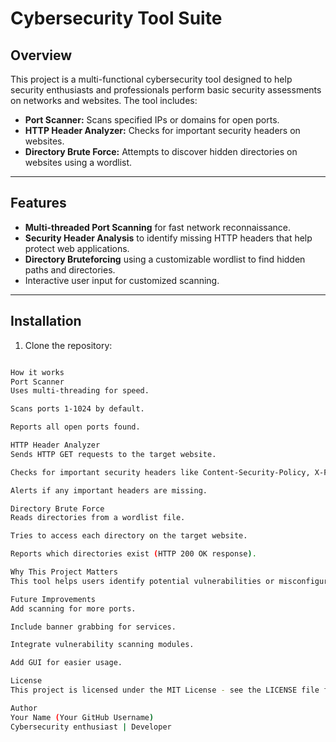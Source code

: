 # Cybersecurity Tool Suite

## Overview

This project is a multi-functional cybersecurity tool designed to help security enthusiasts and professionals perform basic security assessments on networks and websites. The tool includes:

- **Port Scanner:** Scans specified IPs or domains for open ports.
- **HTTP Header Analyzer:** Checks for important security headers on websites.
- **Directory Brute Force:** Attempts to discover hidden directories on websites using a wordlist.

---

## Features

- **Multi-threaded Port Scanning** for fast network reconnaissance.
- **Security Header Analysis** to identify missing HTTP headers that help protect web applications.
- **Directory Bruteforcing** using a customizable wordlist to find hidden paths and directories.
- Interactive user input for customized scanning.

---

## Installation

1. Clone the repository:

```bash

How it works
Port Scanner
Uses multi-threading for speed.

Scans ports 1-1024 by default.

Reports all open ports found.

HTTP Header Analyzer
Sends HTTP GET requests to the target website.

Checks for important security headers like Content-Security-Policy, X-Frame-Options, and others.

Alerts if any important headers are missing.

Directory Brute Force
Reads directories from a wordlist file.

Tries to access each directory on the target website.

Reports which directories exist (HTTP 200 OK response).

Why This Project Matters
This tool helps users identify potential vulnerabilities or misconfigurations in web servers and networks, which is a crucial first step in cybersecurity assessments and penetration testing.

Future Improvements
Add scanning for more ports.

Include banner grabbing for services.

Integrate vulnerability scanning modules.

Add GUI for easier usage.

License
This project is licensed under the MIT License - see the LICENSE file for details.

Author
Your Name (Your GitHub Username)
Cybersecurity enthusiast | Developer
